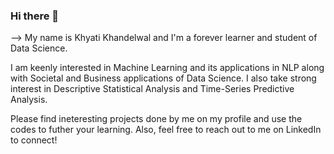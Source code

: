 ### Hi there 👋


--> My name is Khyati Khandelwal and I'm a forever learner and student of Data Science.

I am keenly interested in Machine Learning and its applications in NLP along with Societal and Business applications of Data Science. I also take strong interest in Descriptive Statistical Analysis and Time-Series Predictive Analysis.  

 Please find ineteresting projects done by me on my profile and use the codes to futher your learning. Also, feel free to reach out to me on LinkedIn to connect!
